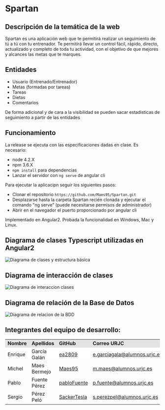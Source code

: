 # Spartan

## Descripción de la temática de la web
Spartan es una aplicación web que te permitirá realizar un seguimiento de tú a tú con tu entrenador. Te permitirá llevar un control fácil, rápido, directo, actualizado y completo de toda tu actividad, con el objetivo de que mejores y alcances las metas que te marques.

## Entidades

- Usuario (Entrenado/Entrenador)
- Metas (formadas por tareas)
- Tareas
- Dietas 
- Comentarios

De forma adicional y de cara a la visibilidad se pueden sacar estadisticas de seguimiento a partir de las entidades

## Funcionamiento
La release se ejecuta con las especificaciones dadas en clase. Es necesario:
- node 4.2.X
- npm 3.6.X
- `npm install` para dependencias
- Lanzar el servidor con `ng serve` de angular cli

Para ejecutar la aplicacipn seguir los siguientes pasos:
- Clonar el repositorio `https://github.com/Maes95/Spartan.git` 
- Desplazarse hasta la carpeta Spartan recién clonada y ejecutar el comando "ng serve" (puede necesitarse permisos de administrador)
- Abrir en el navegador el puerto proporcionado por angular cli

Implementado en Angular2. Probada la funcionalidad en Windows, Mac y Linux.

## Diagrama de clases Typescript utilizadas en Angular2
![Diagrama de clases y estructura básica](FrontEnd/Diagramas/SpartanClases.png)

## Diagrama de interacción de clases
![Diagrama de interaccion clases](FrontEnd/Diagramas/SpartanDiagram.png)

## Diagrama de relación de la Base de Datos
![Diagrama de relacion de la BDD](FrontEnd/Diagramas/BDD_Spring_ModeloER.png)
## Integrantes del equipo de desarrollo:

<!-- Tabla -->
<table cellspacing="0">
  <tr  style="background-color: #E3E3E3;">
    <td> <b>Nombre</b> </td>
    <td> <b>Apellidos</b> </td>
    <td> <b>GitHub</b> </td>
	  <td> <b>Correo URJC</b> </td>
  </tr>
  <tr style="background-color: #FFFFFF;">
    <td> Enrique </td>
    <td> García Galán </td>
    <td> <a href="https://github.com/ea2809">  ea2809 </a></td>
	  <td> <a href="mailto:e.garciagala@alumnos.urjc.es"> e.garciagala@alumnos.urjc.es</a></td>
  </tr>
    <td> Michel </td>
    <td> Maes Bermejo </td>
    <td> <a href="https://github.com/Maes95">  Maes95 </a></td>
	  <td> <a href="mailto:m.maes@alumnos.urjc.es"> m.maes@alumnos.urjc.es</a></td>
  </tr>
    <td> Pablo </td>
    <td> Fuente Pérez </td>
    <td> <a href="https://github.com/pabloFuente">  pabloFuente </a></td>
	  <td> <a href="mailto:p.fuente@alumnos.urjc.es"> p.fuente@alumnos.urjc.es</a></td>
  </tr>
    <td> Sergio </td>
    <td> Pérez Peló </td>
    <td> <a href="https://github.com/SackerTesla">  SackerTesla </a></td>
	  <td> <a href="mailto:s.perezpel@alumnos.urjc.es"> s.perezpel@alumnos.urjc.es</a></td>
  </tr>
</table>
<!-- Fin tabla -->

